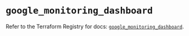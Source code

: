 # `google_monitoring_dashboard`

Refer to the Terraform Registry for docs: [`google_monitoring_dashboard`](https://registry.terraform.io/providers/hashicorp/google-beta/6.15.0/docs/resources/google_monitoring_dashboard).
